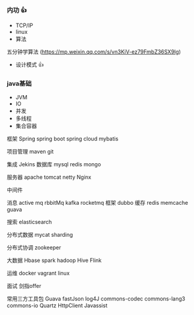 
### 内功 :+1:
- TCP/IP	
- linux	
- 算法	

五分钟学算法 (https://mp.weixin.qq.com/s/vn3KiV-ez79FmbZ36SX9lg)

- 设计模式 :+1:
	
### java基础
* JVM
* IO
* 并发
* 多线程
* 集合容器

框架
	Spring
	spring boot
	spring cloud
	mybatis

项目管理
	maven
	git

集成
	Jekins
数据库
	mysql
	redis
	mongo

服务器	
	apache
	tomcat 
	netty 
	Nginx

中间件

消息
	active mq
	rbbitMq
	kafka
	rocketmq
框架
	dubbo
缓存
	redis
	memcache
	guava

搜索
	elasticsearch
	
分布式数据
	mycat
	sharding

分布式协调
	zookeeper
	
大数据
	Hbase
	spark
	hadoop
	Hive
	Flink
	
运维
	docker
	vagrant
	linux
	
面试
	剑指offer
	
常用三方工具包
	Guava
	fastJson
	log4J
	commons-codec
	commons-lang3
	commons-io
	Quartz
	HttpClient
	Javassist	
	
	
